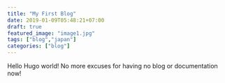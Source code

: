 ```yaml
---
title: "My First Blog"
date: 2019-01-09T05:48:21+07:00
draft: true
featured_image: "image1.jpg"
tags: ["blog","japan"]
categories: ["blog"]
---
```


Hello Hugo world! No more excuses for having no blog or documentation now!